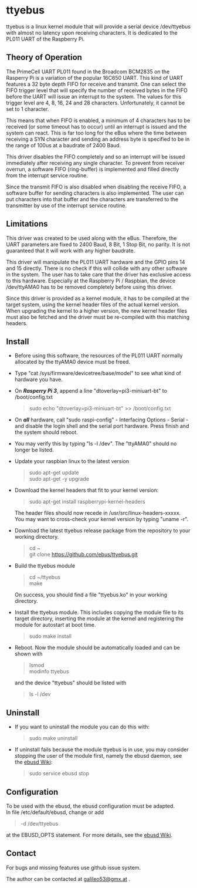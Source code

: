 ttyebus
===================

ttyebus is a linux kernel module that will provide a serial device /dev/ttyebus with almost no latency upon receiving characters. It is dedicated to the PL011 UART of the Raspberry Pi.

Theory of Operation
-------------------
The PrimeCell UART PL011 found in the Broadcom BCM2835 on the Rasperry Pi is a variation of the popular 16C650 UART. This kind of UART features a 32 byte depth FIFO for receive and transmit. One can select the FIFO trigger level that will specify the number of received bytes in the FIFO before the UART will issue an interrupt to the system. The values for this trigger level are 4, 8, 16, 24 and 28 characters. Unfortunately, it cannot be set to 1 character.

This means that when FIFO is enabled, a minimum of 4 characters has to be received (or some timeout has to occur) until an interrupt is issued and the system can react. This is far too long for the eBus where the time between receiving a SYN character and sending an address byte is specified to be in the range of 100us at a baudrate of 2400 Baud.

This driver disables the FIFO completely and so an interrupt will be issued immediately after receiving any single character. To prevent from receiver overrun, a software FIFO (ring-buffer) is implemented and filled directly from the interrupt service routine.

Since the transmit FIFO is also disabled when disabling the receive FIFO, a software buffer for sending characters is also implemented. The user can put characters into that buffer and the characters are transferred to the transmitter by use of the interrupt service routine. 

Limitations
-----------
This driver was created to be used along with the eBus. Therefore, the UART parameters are fixed to 2400 Baud, 8 Bit, 1 Stop Bit, no parity. It is not guaranteed that it will work with any higher baudrate.

This driver will manipulate the PL011 UART hardware and the GPIO pins 14 and 15 directly. There is no check if this will collide with any other software in the system. The user has to take care that the driver has exclusive access to this hardware. Especially at the Raspberry Pi / Raspbian, the device /dev/ttyAMA0 has to be removed completely before using this driver.

Since this driver is provided as a kernel module, it has to be compiled at the target system, using the kernel header files of the actual kernel version. When upgrading the kernel to a higher version, the new kernel header files must also be fetched and the driver must be re-compiled with this matching headers.  

Install
--------
* Before using this software, the resources of the PL011 UART normally allocated by the ttyAMA0 device must be freed.
 - Type "cat /sys/firmware/devicetree/base/model" to see what kind of hardware you have.
 - On ***Rasperry Pi 3***, append a line "dtoverlay=pi3-miniuart-bt" to /boot/config.txt
    > sudo echo "dtoverlay=pi3-miniuart-bt" >> /boot/config.txt 
 - On ***all*** hardware, call "sudo raspi-config" - Interfacing Options - Serial - and disable the login shell and the serial port hardware. Press finish and the system should reboot.

  - You may verify this by typing "ls -l /dev". The "ttyAMA0" should no longer be listed.
 
* Update your raspbian linux to the latest version
    > sudo apt-get update  
    > sudo apt-get -y upgrade

* Download the kernel headers that fit to your kernel version:
    > sudo apt-get install raspberrypi-kernel-headers

    The header files should now recede in /usr/src/linux-headers-xxxxx. You may want to cross-check your kernel version by typing "uname -r".
* Download the latest ttyebus release package from the repository to your working directory.
    > cd ~  
    > git clone https://github.com/ebus/ttyebus.git

* Build the ttyebus module
    > cd ~/ttyebus  
    > make
    
    On success, you should find a file "ttyebus.ko" in your working directory.
* Install the ttyebus module. This includes copying the module file to its target directory, inserting the module at the kernel and registering the module for autostart at boot time.
    > sudo make install
* Reboot. Now the module should be automatically loaded and can be shown with
    > lsmod  
    > modinfo ttyebus

    and the device "ttyebus" should be listed with
    > ls -l /dev

Uninstall
---------
* If you want to uninstall the module you can do this with:

    > sudo make uninstall

* If uninstall fails because the module ttyebus is in use, you may consider stopping the user of the module first, namely the ebusd daemon, see the [ebusd Wiki](https://github.com/john30/ebusd/wiki/2.-Run):
    > sudo service ebusd stop

Configuration
-------------
To be used with the ebusd, the ebusd configuration must be adapted.  
In file
/etc/default/ebusd, change or add
> -d /dev/ttyebus

at the EBUSD_OPTS statement. For more details, see the [ebusd Wiki](https://github.com/john30/ebusd/wiki/2.-Run).


Contact
-------
For bugs and missing features use github issue system.

The author can be contacted at galileo53@gmx.at .

